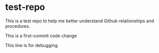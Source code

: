 test-repo
=========

This is a test repo to help me better understand Github relationships and procedures.

This is a first-commit code change

This line is for debugging.